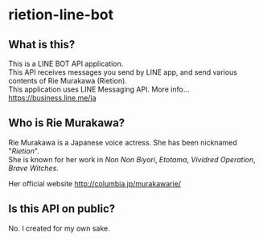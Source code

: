 # rietion-line-bot

## What is this?

This is a LINE BOT API application.  
This API receives messages you send by LINE app, and send various contents of Rie Murakawa (Rietion).  
This application uses LINE Messaging API. More info... https://business.line.me/ja

## Who is Rie Murakawa?

Rie Murakawa is a Japanese voice actress. She has been nicknamed "_Rietion_".  
She is known for her work in _Non Non Biyori_, _Etotama_, _Vividred Operation_, _Brave Witches_.  

Her official website http://columbia.jp/murakawarie/

## Is this API on public?

No. I created for my own sake.
